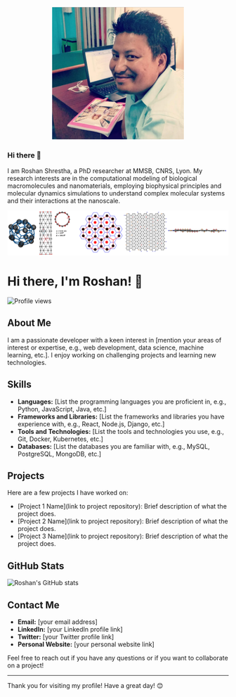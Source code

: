 <p align="center">
<img src="roshan.png" width="300">
</p>

### Hi there 👋
I am Roshan Shrestha, a PhD researcher at MMSB, CNRS, Lyon. My research interests are in the computational modeling of biological macromolecules and nanomaterials, employing biophysical principles and molecular dynamics simulations to understand complex molecular systems and their interactions at the nanoscale.
<p align="center">
<img src="github.png" width="800">
</p>


<!--
**roshan2004/roshan2004** is a ✨ _special_ ✨ repository because its `README.md` (this file) appears on your GitHub profile.

Here are some ideas to get you started:

- 🔭 I’m currently working on ...
- 🌱 I’m currently learning ...
- 👯 I’m looking to collaborate on ...
- 🤔 I’m looking for help with ...
- 💬 Ask me about ...
- 📫 How to reach me: ...
- 😄 Pronouns: ...
- ⚡ Fun fact: ...
-->
# Hi there, I'm Roshan! 👋

![Profile views](https://gpvc.arturio.dev/roshan2004)

## About Me

I am a passionate developer with a keen interest in [mention your areas of interest or expertise, e.g., web development, data science, machine learning, etc.]. I enjoy working on challenging projects and learning new technologies.

## Skills

- **Languages:** [List the programming languages you are proficient in, e.g., Python, JavaScript, Java, etc.]
- **Frameworks and Libraries:** [List the frameworks and libraries you have experience with, e.g., React, Node.js, Django, etc.]
- **Tools and Technologies:** [List the tools and technologies you use, e.g., Git, Docker, Kubernetes, etc.]
- **Databases:** [List the databases you are familiar with, e.g., MySQL, PostgreSQL, MongoDB, etc.]

## Projects

Here are a few projects I have worked on:

- [Project 1 Name](link to project repository): Brief description of what the project does.
- [Project 2 Name](link to project repository): Brief description of what the project does.
- [Project 3 Name](link to project repository): Brief description of what the project does.

## GitHub Stats

![Roshan's GitHub stats](https://github-readme-stats.vercel.app/api?username=roshan2004&show_icons=true&theme=radical)

## Contact Me

- **Email:** [your email address]
- **LinkedIn:** [your LinkedIn profile link]
- **Twitter:** [your Twitter profile link]
- **Personal Website:** [your personal website link]

Feel free to reach out if you have any questions or if you want to collaborate on a project!

---

Thank you for visiting my profile! Have a great day! 😊
